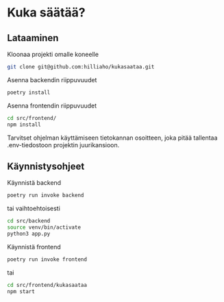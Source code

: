 # Kuka säätää?

## Lataaminen
Kloonaa projekti omalle koneelle
```bash
git clone git@github.com:hilliaho/kukasaataa.git
```
Asenna backendin riippuvuudet
```bash
poetry install
```
Asenna frontendin riippuvuudet
```bash
cd src/frontend/
npm install
```
Tarvitset ohjelman käyttämiseen tietokannan osoitteen, joka pitää tallentaa .env-tiedostoon projektin juurikansioon.

## Käynnistysohjeet

Käynnistä backend
```bash
poetry run invoke backend
```
tai vaihtoehtoisesti
```bash
cd src/backend
source venv/bin/activate
python3 app.py
```

Käynnistä frontend
```bash
poetry run invoke frontend
```
tai
```bash
cd src/frontend/kukasaataa
npm start
```

